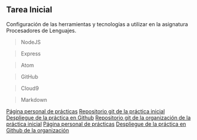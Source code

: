 ## Tarea Inicial

Configuración de las herramientas y tecnologías a utilizar en la asignatura Procesadores de Lenguajes.

> NodeJS

> Express

> Atom

> GitHub

> Cloud9

> Markdown

[Página personal de prácticas](http://alu4543.github.io/)
[Repositorio git de la práctica inicial](https://github.com/alu4543/tareas-iniciales-alu4543)
[Despliegue de la práctica en Github](http://alu4543.github.io/tareas-iniciales-alu4543/)
[Repositorio git de la organización﻿ de la práctica inicial](https://github.com/ULL-ESIT-GRADOII-PL/tareas-iniciales-alu4543)
[Página personal de prácticas](http://alu4543.github.io/)
[Despliegue de la práctica en Github de la organización](http://ull-esit-gradoii-pl.github.io/tareas-iniciales-alu4543/)
